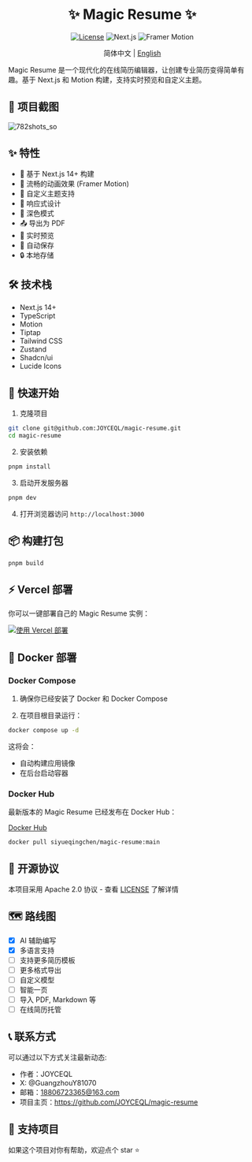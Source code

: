 <div align="center">

# ✨ Magic Resume ✨

[![License](https://img.shields.io/badge/License-Apache_2.0-blue.svg)](https://opensource.org/licenses/Apache-2.0)
![Next.js](https://img.shields.io/badge/Next.js-14.0-black)
![Framer Motion](https://img.shields.io/badge/Framer_Motion-10.0-purple)

简体中文 | [English](./README.en-US.md)

</div>

Magic Resume 是一个现代化的在线简历编辑器，让创建专业简历变得简单有趣。基于 Next.js 和 Motion 构建，支持实时预览和自定义主题。

## 📸 项目截图

![782shots_so](https://github.com/user-attachments/assets/d59f7582-799c-468d-becf-59ee6453acfd)

## ✨ 特性

- 🚀 基于 Next.js 14+ 构建
- 💫 流畅的动画效果 (Framer Motion)
- 🎨 自定义主题支持
- 📱 响应式设计
- 🌙 深色模式
- 📤 导出为 PDF
- 🔄 实时预览
- 💾 自动保存
- 🔒 本地存储

## 🛠️ 技术栈

- Next.js 14+
- TypeScript
- Motion
- Tiptap
- Tailwind CSS
- Zustand
- Shadcn/ui
- Lucide Icons

## 🚀 快速开始

1. 克隆项目

```bash
git clone git@github.com:JOYCEQL/magic-resume.git
cd magic-resume
```

2. 安装依赖

```bash
pnpm install
```

3. 启动开发服务器

```bash
pnpm dev
```

4. 打开浏览器访问 `http://localhost:3000`

## 📦 构建打包

```bash
pnpm build
```

## ⚡ Vercel 部署

你可以一键部署自己的 Magic Resume 实例：

[![使用 Vercel 部署](https://vercel.com/button)](https://vercel.com/new/clone?repository-url=https%3A%2F%2Fgithub.com%2FJOYCEQL%2Fmagic-resume)

## 🐳 Docker 部署

### Docker Compose

1. 确保你已经安装了 Docker 和 Docker Compose

2. 在项目根目录运行：

```bash
docker compose up -d
```

这将会：

- 自动构建应用镜像
- 在后台启动容器

### Docker Hub

最新版本的 Magic Resume 已经发布在 Docker Hub：

[Docker Hub](https://hub.docker.com/r/siyueqingchen/magic-resume/)

```bash
docker pull siyueqingchen/magic-resume:main
```

## 📝 开源协议

本项目采用 Apache 2.0 协议 - 查看 [LICENSE](LICENSE) 了解详情

## 🗺️ 路线图

- [x] AI 辅助编写
- [x] 多语言支持
- [ ] 支持更多简历模板
- [ ] 更多格式导出
- [ ] 自定义模型
- [ ] 智能一页
- [ ] 导入 PDF, Markdown 等
- [ ] 在线简历托管

## 📞 联系方式

可以通过以下方式关注最新动态:

- 作者：JOYCEQL
- X: @GuangzhouY81070
- 邮箱：18806723365@163.com
- 项目主页：https://github.com/JOYCEQL/magic-resume

## 🌟 支持项目

如果这个项目对你有帮助，欢迎点个 star ⭐️
